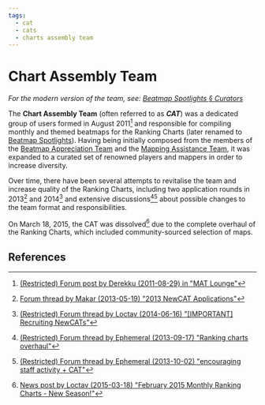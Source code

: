 ```yaml
---
tags:
  - cat
  - cats
  - charts assembly team
---
```


# Chart Assembly Team

*For the modern version of the team, see: [Beatmap Spotlights § Curators](/wiki/Beatmap_Spotlights)*

The **Chart Assembly Team** (often referred to as ***CAT***) was a dedicated group of users formed in August 2011[^cat-birth] and responsible for compiling monthly and themed beatmaps for the Ranking Charts (later renamed to [Beatmap Spotlights](/wiki/Beatmap_Spotlights)). Having being initially composed from the members of the [Beatmap Appreciation Team](/wiki/Modding/Beatmap_Appreciation_Team) and the [Mapping Assistance Team](/wiki/Modding/Mapping_Assistance_Team), it was expanded to a curated set of renowned players and mappers in order to increase diversity.

Over time, there have been several attempts to revitalise the team and increase quality of the Ranking Charts, including two application rounds in 2013[^cat-recruitment-2013] and 2014[^cat-recruitment-2014] and extensive discussions[^cat-hiatus][^cat-crisis] about possible changes to the team format and responsibilities.

On March 18, 2015, the CAT was dissolved[^cat-death] due to the complete overhaul of the Ranking Charts, which included community-sourced selection of maps.

## References

[^cat-birth]: [(Restricted) Forum post by Derekku (2011-08-29) in "MAT Lounge"](https://osu.ppy.sh/community/forums/posts/1004797)
[^cat-recruitment-2013]: [Forum thread by Makar (2013-05-19) "2013 NewCAT Applications"](https://osu.ppy.sh/community/forums/topics/133248)
[^cat-hiatus]: [(Restricted) Forum thread by Ephemeral (2013-09-17) "Ranking charts overhaul"](https://osu.ppy.sh/community/forums/topics/155384)
[^cat-crisis]: [(Restricted) Forum thread by Ephemeral (2013-10-02) "encouraging staff activity + CAT"](https://osu.ppy.sh/community/forums/topics/157800)
[^cat-recruitment-2014]: [(Restricted) Forum thread by Loctav (2014-06-16) "[IMPORTANT] Recruiting NewCATs"](https://osu.ppy.sh/community/forums/topics/218032)
[^cat-death]: [News post by Loctav (2015-03-18) "February 2015 Monthly Ranking Charts - New Season!"](https://osu.ppy.sh/home/news/2015-03-18-february-2015-monthly-ranking-charts-new-season)
